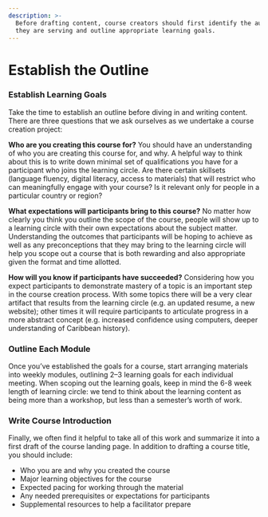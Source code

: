 ```yaml
---
description: >-
  Before drafting content, course creators should first identify the audience
  they are serving and outline appropriate learning goals.
---
```


# Establish the Outline

### Establish Learning Goals

Take the time to establish an outline before diving in and writing content. There are three questions that we ask ourselves as we undertake a course creation project:

**Who are you creating this course for?** You should have an understanding of who you are creating this course for, and why. A helpful way to think about this is to write down minimal set of qualifications you have for a participant who joins the learning circle. Are there certain skillsets \(language fluency, digital literacy, access to materials\) that will restrict who can meaningfully engage with your course? Is it relevant only for people in a particular country or region?

**What expectations will participants bring to this course?** No matter how clearly you think you outline the scope of the course, people will show up to a learning circle with their own expectations about the subject matter. Understanding the outcomes that participants will be hoping to achieve as well as any preconceptions that they may bring to the learning circle will help you scope out a course that is both rewarding and also appropriate given the format and time allotted.

**How will you know if participants have succeeded?** Considering how you expect participants to demonstrate mastery of a topic is an important step in the course creation process. With some topics there will be a very clear artifact that results from the learning circle \(e.g. an updated resume, a new website\); other times it will require participants to articulate progress in a more abstract concept \(e.g. increased confidence using computers, deeper understanding of Caribbean history\).

### Outline Each Module

Once you’ve established the goals for a course, start arranging materials into weekly modules, outlining 2–3 learning goals for each individual meeting. When scoping out the learning goals, keep in mind the 6-8 week length of learning circle: we tend to think about the learning content as being more than a workshop, but less than a semester’s worth of work. 

### Write Course Introduction

Finally, we often find it helpful to take all of this work and summarize it into a first draft of the course landing page. In addition to drafting a course title, you should include:

* Who you are and why you created the course
* Major learning objectives for the course
* Expected pacing for working through the material
* Any needed prerequisites or expectations for participants
* Supplemental resources to help a facilitator prepare


